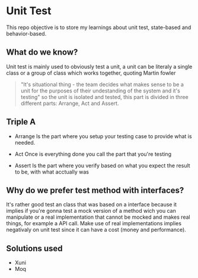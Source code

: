 # Unit Test

This repo objective is to store my learnings about unit test, state-based and behavior-based.

## What do we know?

Unit test is mainly used to obviously test a unit, a unit can be literaly a single class or a group of class which works together, quoting Martin fowler
> "It's situational thing - the team decides what makes sense to be a unit for the purposes of their undestanding of the system and it's testing"
so the unit is isolated and tested, this part is divided in three different parts: Arrange, Act and Assert.

## Triple A

* Arrange
  Is the part where you setup your testing case to provide what is needed.
  
* Act
  Once is everything done you call the part that you're testing
  
* Assert
  Is the part where you verify based on what you expect the result to be, with what acctually was
  
## Why do we prefer test method with interfaces?

It's rather good test an class that was based on a interface because it implies if you're gonna test a mock version of a method wich you can manipulate or a real implementation that cannot be mocked and makes real things, for example a API call. Make use of real implementations implies negativaly on unit test since it can have a cost (money and performance).

## Solutions used

 * Xuni
 * Moq

